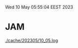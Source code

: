 Wed 10 May 05:55:04 EEST 2023
# JAM
<a href='./cache/202305/10_05.log'>./cache/202305/10_05.log</a>
